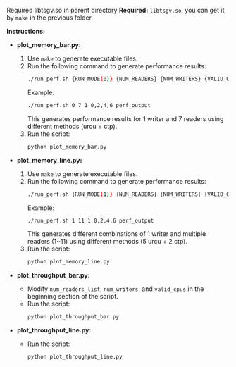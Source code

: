 Required libtsgv.so in parent directory
**Required:** `libtsgv.so`, you can get it by `make` in the previous folder.

**Instructions:**

* **plot_memory_bar.py:**
    1. Use `make` to generate executable files.
    2. Run the following command to generate performance results:
       ```sh
       ./run_perf.sh {RUN_MODE(0)} {NUM_READERS} {NUM_WRITERS} {VALID_CPUS} {OUTPUT_DIR}
       ```
       Example:
       ```sh
       ./run_perf.sh 0 7 1 0,2,4,6 perf_output
       ```
       This generates performance results for 1 writer and 7 readers using different methods (urcu + ctp).
    3. Run the script:
       ```sh
       python plot_memory_bar.py
       ```

* **plot_memory_line.py:**
    1. Use `make` to generate executable files.
    2. Run the following command to generate performance results:
       ```sh
       ./run_perf.sh {RUN_MODE(1)} {NUM_READERS} {NUM_WRITERS} {VALID_CPUS} {OUTPUT_DIR}
       ```
       Example:
       ```sh
       ./run_perf.sh 1 11 1 0,2,4,6 perf_output
       ```
       This generates different combinations of 1 writer and multiple readers (1~11) using different methods (5 urcu + 2 ctp).
    3. Run the script:
       ```sh
       python plot_memory_line.py
       ```

* **plot_throughput_bar.py:**
    * Modify `num_readers_list`, `num_writers`, and `valid_cpus` in the beginning section of the script.
    * Run the script:
       ```sh
       python plot_throughput_bar.py
       ```

* **plot_throughput_line.py:**
    * Run the script:
       ```sh
       python plot_throughput_line.py
       ```